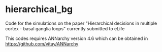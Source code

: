# hierarchical_bg
Code for the simulations on the paper "Hierarchical decisions in multiple cortex - basal ganglia loops" 
currently submitted to eLife

This codes requires ANNarchy version 4.6 which can be obtained in https://github.com/vitay/ANNarchy
